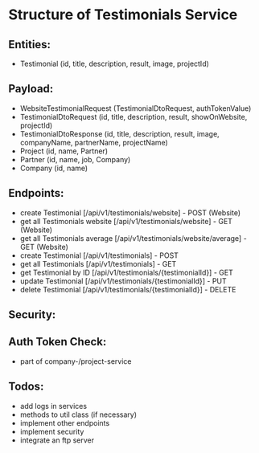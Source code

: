 # Structure of Testimonials Service

## Entities:
- Testimonial (id, title, description, result, image, projectId)

## Payload:
- WebsiteTestimonialRequest (TestimonialDtoRequest, authTokenValue)
- TestimonialDtoRequest (id, title, description, result, showOnWebsite, projectId)
- TestimonialDtoResponse (id, title, description, result, image, companyName, partnerName, projectName)
- Project (id, name, Partner)
- Partner (id, name, job, Company)
- Company (id, name)

## Endpoints:
- create Testimonial [/api/v1/testimonials/website] - POST (Website)
- get all Testimonials website [/api/v1/testimonials/website] - GET (Website)
- get all Testimonials average [/api/v1/testimonials/website/average] - GET (Website)
- create Testimonial [/api/v1/testimonials] - POST
- get all Testimonials [/api/v1/testimonials] - GET
- get Testimonial by ID [/api/v1/testimonials/{testimonialId}] - GET
- update Testimonial [/api/v1/testimonials/{testimonialId}] - PUT
- delete Testimonial [/api/v1/testimonials/{testimonialId}] - DELETE

## Security:

## Auth Token Check:
- part of company-/project-service

## Todos:
- add logs in services
- methods to util class (if necessary)
- implement other endpoints
- implement security
- integrate an ftp server
